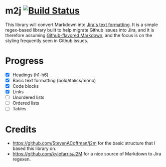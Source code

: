 # m2j [![Build Status](https://travis-ci.org/kalafut/m2j.svg?branch=master)](https://travis-ci.org/kalafut/m2j)

This library will convert Markdown into [Jira's text formatting](https://jira.atlassian.com/secure/WikiRendererHelpAction.jspa?section=all).
It is a simple regex-based library built to help migrate Github issues into Jira, and it is therefore
assuming [Github-flavored Markdown](https://github.github.com/gfm/), and the focus is on the styling
frequently seen in Github issues.

# Progress
- [x] Headings (h1-h6)
- [x] Basic text formatting (bold/italics/mono)
- [x] Code blocks
- [x] Links
- [ ] Unordered lists
- [ ] Ordered lists
- [ ] Tables

# Credits
* https://github.com/StevenACoffman/j2m for the basic structure that I based this library on.
* https://github.com/kylefarris/J2M for a nice source of Markdown to Jira regexen.
